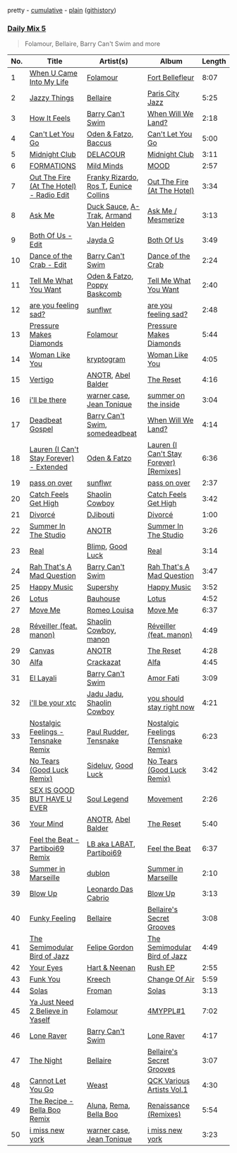 pretty - [cumulative](/playlists/cumulative/Daily%20Mix%205.md) - [plain](/playlists/plain/37i9dQZF1E36TO0q54WsJv) ([githistory](https://github.githistory.xyz/vitokorn/spotify-playlist-archive/blob/master/playlists/plain/37i9dQZF1E36TO0q54WsJv))
### [Daily Mix 5](https://open.spotify.com/playlist/37i9dQZF1E36TO0q54WsJv)

> Folamour, Bellaire, Barry Can't Swim and more

| No. | Title | Artist(s) | Album | Length |
|---|---|---|---|---|
| 1 | [When U Came Into My Life](https://open.spotify.com/track/3ZJuEVtiX9GCoJrhCD0WlQ) | [Folamour](https://open.spotify.com/artist/6pJY5At9SiMpAOBrw9YosS) | [Fort Bellefleur](https://open.spotify.com/album/2b1eij1R1tHppx4M5ZZTrF) | 8:07 |
| 2 | [Jazzy Things](https://open.spotify.com/track/1zT65SSqjyfosA8rL2rLL2) | [Bellaire](https://open.spotify.com/artist/6yeeXqk3RxV7l5DxmlXMnw) | [Paris City Jazz](https://open.spotify.com/album/3iPKvopT11IpQuKYsaiiKY) | 5:25 |
| 3 | [How It Feels](https://open.spotify.com/track/3NZz7DWeVQesSOn6mO39F7) | [Barry Can't Swim](https://open.spotify.com/artist/0vTVU0KH0CVzijsoKGsTPl) | [When Will We Land?](https://open.spotify.com/album/5LASDBDtLLEt3QqVtgOoaM) | 2:18 |
| 4 | [Can't Let You Go](https://open.spotify.com/track/7mWlJrA8DTpF329VWSOuWY) | [Oden & Fatzo](https://open.spotify.com/artist/2YEnrpAWWaNRFumgde1lLH), [Baccus](https://open.spotify.com/artist/1j748qGtsUgMFsBi3yl6PW) | [Can't Let You Go](https://open.spotify.com/album/2cIKNHtSO0YpU8KuGYMhlN) | 5:00 |
| 5 | [Midnight Club](https://open.spotify.com/track/6cg9Tnerna1V1ZCwPqaJWf) | [DELACOUR](https://open.spotify.com/artist/3bFd5sav9N5kGzBklcXt6l) | [Midnight Club](https://open.spotify.com/album/2JiaWi43V6ulh4CBddBetE) | 3:11 |
| 6 | [FORMATIONS](https://open.spotify.com/track/1DRLIUG8HFTBfJOFYaByZn) | [Mild Minds](https://open.spotify.com/artist/3Ka3k9K2WStR52UJVtbJZW) | [MOOD](https://open.spotify.com/album/2Eh8MVthc1OiqAQOgQClVl) | 2:57 |
| 7 | [Out The Fire (At The Hotel) - Radio Edit](https://open.spotify.com/track/1xZOYV0Z6i7z0nAnyL1zmT) | [Franky Rizardo](https://open.spotify.com/artist/2UgphhGSlC9QWgaZWUOCkl), [Ros T](https://open.spotify.com/artist/4sG0aI4xrubRmrdWBIn4RO), [Eunice Collins](https://open.spotify.com/artist/0gr9XCDIeAGLE77V58XLyN) | [Out The Fire (At The Hotel)](https://open.spotify.com/album/7n456SX833Pv7NyjcZoLis) | 3:34 |
| 8 | [Ask Me](https://open.spotify.com/track/05QGJav2nGJ9qdQ3vG9A9t) | [Duck Sauce](https://open.spotify.com/artist/0q8J3Yj810t5cpAYEJ7gxt), [A-Trak](https://open.spotify.com/artist/3TaUSUXn41GixL7zbvrIDt), [Armand Van Helden](https://open.spotify.com/artist/3cQA9WH8liZfeja1DxcDYE) | [Ask Me / Mesmerize](https://open.spotify.com/album/01n0HtCtQh4ogK1d8hmrws) | 3:13 |
| 9 | [Both Of Us - Edit](https://open.spotify.com/track/75rGONmoi48LLYBFaGiYsv) | [Jayda G](https://open.spotify.com/artist/3NKVm2Jedcf6ibJr6pMUVx) | [Both Of Us](https://open.spotify.com/album/6tKMQ3udmP1PErZYHKXnqA) | 3:49 |
| 10 | [Dance of the Crab - Edit](https://open.spotify.com/track/6vIMrduIYxfdyFgTyaOX5k) | [Barry Can't Swim](https://open.spotify.com/artist/0vTVU0KH0CVzijsoKGsTPl) | [Dance of the Crab](https://open.spotify.com/album/6m7rjijYs1Anoo3ZAfjECL) | 2:24 |
| 11 | [Tell Me What You Want](https://open.spotify.com/track/6MRUQNjaUud1TiFBRV8HNq) | [Oden & Fatzo](https://open.spotify.com/artist/2YEnrpAWWaNRFumgde1lLH), [Poppy Baskcomb](https://open.spotify.com/artist/4STmXOXUF3UieHU46NWLVt) | [Tell Me What You Want](https://open.spotify.com/album/4rd5c66hQdMosQrB7O7zHi) | 2:40 |
| 12 | [are you feeling sad?](https://open.spotify.com/track/41A1rsJTc6KRVJLKeeCjdo) | [sunflwr](https://open.spotify.com/artist/1vXY7FiXJPu6j456ZcrtIF) | [are you feeling sad?](https://open.spotify.com/album/0Qye90cfVlGSXiu1O6B40b) | 2:48 |
| 13 | [Pressure Makes Diamonds](https://open.spotify.com/track/7xUXITq5VTGwmt4Klywd2L) | [Folamour](https://open.spotify.com/artist/6pJY5At9SiMpAOBrw9YosS) | [Pressure Makes Diamonds](https://open.spotify.com/album/4ovkiGQFIBK9TcxzoNvzlh) | 5:44 |
| 14 | [Woman Like You](https://open.spotify.com/track/0Tby0PFN8E8I8pg0oxeapb) | [kryptogram](https://open.spotify.com/artist/184mGxeseZkY2w05Nr4Tui) | [Woman Like You](https://open.spotify.com/album/3thcwDUKvwi5ghc2KZbkkv) | 4:05 |
| 15 | [Vertigo](https://open.spotify.com/track/0HB4odbGJbgR0ffA4rJoxS) | [ANOTR](https://open.spotify.com/artist/4p5WgeiPSPpqPDs7T6OkWf), [Abel Balder](https://open.spotify.com/artist/0jqbEIAvdjUOi5Za48pzQG) | [The Reset](https://open.spotify.com/album/3fML4TbrK7NADHtkf4RmTo) | 4:16 |
| 16 | [i'll be there](https://open.spotify.com/track/7tYRwRp2IS41nUQHW6UMuL) | [warner case](https://open.spotify.com/artist/106OuakzOxxbXTuigEEf01), [Jean Tonique](https://open.spotify.com/artist/6BVLQfvzlvlNZ43WjbFgbI) | [summer on the inside](https://open.spotify.com/album/1bkPNy0jxEKPG7nSTn5Saa) | 3:04 |
| 17 | [Deadbeat Gospel](https://open.spotify.com/track/6mBYIvlhEaNaullLg2wm4q) | [Barry Can't Swim](https://open.spotify.com/artist/0vTVU0KH0CVzijsoKGsTPl), [somedeadbeat](https://open.spotify.com/artist/3ZNGHjHAtesA1czp8QKYK6) | [When Will We Land?](https://open.spotify.com/album/5LASDBDtLLEt3QqVtgOoaM) | 4:14 |
| 18 | [Lauren (I Can't Stay Forever) - Extended](https://open.spotify.com/track/6f8KI9STekHuMflumrAmKF) | [Oden & Fatzo](https://open.spotify.com/artist/2YEnrpAWWaNRFumgde1lLH) | [Lauren (I Can't Stay Forever) [Remixes]](https://open.spotify.com/album/5MeMz5AWqBMPfb5EvGi8dz) | 6:36 |
| 19 | [pass on over](https://open.spotify.com/track/0j28heQh9SneJxHpLY4pdt) | [sunflwr](https://open.spotify.com/artist/1vXY7FiXJPu6j456ZcrtIF) | [pass on over](https://open.spotify.com/album/3ZbbMzhyLBIqrpjtBA75X7) | 2:37 |
| 20 | [Catch Feels Get High](https://open.spotify.com/track/3T2frfWU5vhWdrvCKY67jZ) | [Shaolin Cowboy](https://open.spotify.com/artist/3SLV96o2Xa4oOZpSl5FwgD) | [Catch Feels Get High](https://open.spotify.com/album/0x6pl26jND4Gw4akomXVXE) | 3:42 |
| 21 | [Divorcé](https://open.spotify.com/track/0yFyV9gzW08KmryjPcKxhX) | [DJibouti](https://open.spotify.com/artist/2PyUWRpP3uy6MrZB1rPxQw) | [Divorcé](https://open.spotify.com/album/53Gqk7z8AY4dXqtIWqd2RV) | 1:00 |
| 22 | [Summer In The Studio](https://open.spotify.com/track/19ccYy5PeLwYUcZMzqDzsm) | [ANOTR](https://open.spotify.com/artist/4p5WgeiPSPpqPDs7T6OkWf) | [Summer In The Studio](https://open.spotify.com/album/0fuPrSujyzh0urXTrxvmwr) | 3:26 |
| 23 | [Real](https://open.spotify.com/track/3JpRc6KU3ksRsgsAW3BpHj) | [Blimp](https://open.spotify.com/artist/3cMgbjmQ7G6UjuJ7nS0yzx), [Good Luck](https://open.spotify.com/artist/4qjYf4FY77csjIalUFicQS) | [Real](https://open.spotify.com/album/6uc7wQ4bxjoqCHvmz1pQrV) | 3:14 |
| 24 | [Rah That's A Mad Question](https://open.spotify.com/track/7oklbyYBpXg9Uvl4tMW2iU) | [Barry Can't Swim](https://open.spotify.com/artist/0vTVU0KH0CVzijsoKGsTPl) | [Rah That's A Mad Question](https://open.spotify.com/album/1tCAbCRfFmq6SJjklzryDI) | 3:47 |
| 25 | [Happy Music](https://open.spotify.com/track/0LbZxI8FZU1E48EqF9XgC0) | [Supershy](https://open.spotify.com/artist/2hk94pAZS1iYSqoICeTyh1) | [Happy Music](https://open.spotify.com/album/1MbCQbojPuCgMNyUEwjSJ0) | 3:52 |
| 26 | [Lotus](https://open.spotify.com/track/2fVaiVCdwow7rG2gQO7Ywq) | [Bauhouse](https://open.spotify.com/artist/3W0ymz5go3eaOIclFYWyzz) | [Lotus](https://open.spotify.com/album/6g0vVOf3GNna5NBeAO923D) | 4:52 |
| 27 | [Move Me](https://open.spotify.com/track/3oEzwGKhyXVh0N8ch5GTxI) | [Romeo Louisa](https://open.spotify.com/artist/6goz1NVwiidLsj9fronpBg) | [Move Me](https://open.spotify.com/album/68Ow1XnclfqLjFw0MICKJY) | 6:37 |
| 28 | [Réveiller (feat. manon)](https://open.spotify.com/track/51oib6a2dRu2f6x8OMMphQ) | [Shaolin Cowboy](https://open.spotify.com/artist/3SLV96o2Xa4oOZpSl5FwgD), [manon](https://open.spotify.com/artist/243JvYwaQB1VXfizmVku65) | [Réveiller (feat. manon)](https://open.spotify.com/album/3ap3tXUC1DZFK9LSt54LdM) | 4:49 |
| 29 | [Canvas](https://open.spotify.com/track/2DIz4TyNAqzCnsiGHy2sW7) | [ANOTR](https://open.spotify.com/artist/4p5WgeiPSPpqPDs7T6OkWf) | [The Reset](https://open.spotify.com/album/3fML4TbrK7NADHtkf4RmTo) | 4:28 |
| 30 | [Alfa](https://open.spotify.com/track/0Z3a7SIDVOUvZFgr73qq0V) | [Crackazat](https://open.spotify.com/artist/2PagBkTVHoKFjuxtCJp3As) | [Alfa](https://open.spotify.com/album/4uO8oJ4NuITPSvTnP33EfY) | 4:45 |
| 31 | [El Layali](https://open.spotify.com/track/51qw9DAEYn0RS23LtwZU84) | [Barry Can't Swim](https://open.spotify.com/artist/0vTVU0KH0CVzijsoKGsTPl) | [Amor Fati](https://open.spotify.com/album/67gwUv9SBJYgjhTnysFPU6) | 3:09 |
| 32 | [i'll be your xtc](https://open.spotify.com/track/3LAvzQTWEEILoz5ghyoZLP) | [Jadu Jadu](https://open.spotify.com/artist/2Oe3qtPntosByl21BCcUSc), [Shaolin Cowboy](https://open.spotify.com/artist/3SLV96o2Xa4oOZpSl5FwgD) | [you should stay right now](https://open.spotify.com/album/1WWKLea8iFDataD92oFoJw) | 4:21 |
| 33 | [Nostalgic Feelings - Tensnake Remix](https://open.spotify.com/track/2r4r4VB7IXSLBEJnv4Yx1k) | [Paul Rudder](https://open.spotify.com/artist/6D7uBJGX1cmnzG3EBkzegk), [Tensnake](https://open.spotify.com/artist/75nC6MXUalYZSOd7OfNkwq) | [Nostalgic Feelings (Tensnake Remix)](https://open.spotify.com/album/1sLpjH7wbZik20XWEmT1ix) | 6:23 |
| 34 | [No Tears (Good Luck Remix)](https://open.spotify.com/track/0LSmAi4wnyjdItQHyq9s18) | [Sideluv](https://open.spotify.com/artist/3Qav2btak3NJY2w6NbVC1Y), [Good Luck](https://open.spotify.com/artist/4qjYf4FY77csjIalUFicQS) | [No Tears (Good Luck Remix)](https://open.spotify.com/album/7Iq0GFfte6Mx6a4ZQGUCv8) | 3:42 |
| 35 | [SEX IS GOOD BUT HAVE U EVER](https://open.spotify.com/track/3Q90SwsnNZDTTG0gqZxTaU) | [Soul Legend](https://open.spotify.com/artist/55KBAeJzZBcJ5AhPW5OOpy) | [Movement](https://open.spotify.com/album/612PCusXpFlpdlg3sLupIA) | 2:26 |
| 36 | [Your Mind](https://open.spotify.com/track/4MdbPf2h9dvCASJzPvwKQR) | [ANOTR](https://open.spotify.com/artist/4p5WgeiPSPpqPDs7T6OkWf), [Abel Balder](https://open.spotify.com/artist/0jqbEIAvdjUOi5Za48pzQG) | [The Reset](https://open.spotify.com/album/3fML4TbrK7NADHtkf4RmTo) | 5:40 |
| 37 | [Feel the Beat - Partiboi69 Remix](https://open.spotify.com/track/2wNEBBr52TumYRmtYH1ocC) | [LB aka LABAT](https://open.spotify.com/artist/02fHczhlgEBCCjzjsNvJAh), [Partiboi69](https://open.spotify.com/artist/0CutULGVZ24wOr1HHYoEOL) | [Feel the Beat](https://open.spotify.com/album/4izfgFschtwTedFJH5b4rO) | 6:37 |
| 38 | [Summer in Marseille](https://open.spotify.com/track/3i742n37mQpCvRDPgL1Cec) | [dublon](https://open.spotify.com/artist/5Nzul0jB2OCPX7vmCFoJXD) | [Summer in Marseille](https://open.spotify.com/album/2dDSS3zOmzSYrDwZripXyl) | 2:10 |
| 39 | [Blow Up](https://open.spotify.com/track/3hhYrF8zUej90x3MjavLct) | [Leonardo Das Cabrio](https://open.spotify.com/artist/3nMN6fAKa2mtruEGyLB8AI) | [Blow Up](https://open.spotify.com/album/5EgsZIyfuq3F6QY31x7VjG) | 3:13 |
| 40 | [Funky Feeling](https://open.spotify.com/track/2QDtpKCNubtfl1QstTfFYH) | [Bellaire](https://open.spotify.com/artist/6yeeXqk3RxV7l5DxmlXMnw) | [Bellaire's Secret Grooves](https://open.spotify.com/album/4sX5nX1VInXSBYf7J7rf0n) | 3:08 |
| 41 | [The Semimodular Bird of Jazz](https://open.spotify.com/track/5rcgjNSpMerCpOHhlSEfe5) | [Felipe Gordon](https://open.spotify.com/artist/7rQKvsWUOJgXmInx2JuaXj) | [The Semimodular Bird of Jazz](https://open.spotify.com/album/2UAKCz7RpRb5EbHcZv6m0u) | 4:49 |
| 42 | [Your Eyes](https://open.spotify.com/track/3Lt2IUZxj04b2U1Hn8gENk) | [Hart & Neenan](https://open.spotify.com/artist/2V4oqwWJG92gyjpWsYw5bJ) | [Rush EP](https://open.spotify.com/album/77a84tKAuCI0n2aBjHDUoG) | 2:55 |
| 43 | [Funk You](https://open.spotify.com/track/1wCkje6yead8QoDkwX4ktU) | [Kreech](https://open.spotify.com/artist/5ZcXIQ6novByvRJGlTebf3) | [Change Of Air](https://open.spotify.com/album/5pDEinlrYp1N3mlic4kdXA) | 5:59 |
| 44 | [Solas](https://open.spotify.com/track/75KWFcSxPOCYy6HYe2rXmY) | [Froman](https://open.spotify.com/artist/2XmYUy3NJHRuT3hBb8IS76) | [Solas](https://open.spotify.com/album/1B7GgTrucaQcekQypzornp) | 3:13 |
| 45 | [Ya Just Need 2 Believe in Yaself](https://open.spotify.com/track/3u1hU4L9HLGBjcj1nQekIv) | [Folamour](https://open.spotify.com/artist/6pJY5At9SiMpAOBrw9YosS) | [4MYPPL#1](https://open.spotify.com/album/3jHf5zZ8d5MQg03YyfTa2I) | 7:02 |
| 46 | [Lone Raver](https://open.spotify.com/track/06r5aMZ8cT6wZXcEyqOLH4) | [Barry Can't Swim](https://open.spotify.com/artist/0vTVU0KH0CVzijsoKGsTPl) | [Lone Raver](https://open.spotify.com/album/0qpxpizwkNZexLID0TEPWe) | 4:17 |
| 47 | [The Night](https://open.spotify.com/track/0GaSMnBB67Qv4y6GuVzrpT) | [Bellaire](https://open.spotify.com/artist/6yeeXqk3RxV7l5DxmlXMnw) | [Bellaire's Secret Grooves](https://open.spotify.com/album/4sX5nX1VInXSBYf7J7rf0n) | 3:07 |
| 48 | [Cannot Let You Go](https://open.spotify.com/track/1uYtTOfC6DuNf7GdxkHGkf) | [Weast](https://open.spotify.com/artist/6PqeYJNGdhBM2oZ4AwiW8t) | [QCK Various Artists Vol.1](https://open.spotify.com/album/7vO1e5G8ggJOLiDSr0cBQB) | 4:30 |
| 49 | [The Recipe - Bella Boo Remix](https://open.spotify.com/track/5VFh9m190LTgdLIww4QRHZ) | [Aluna](https://open.spotify.com/artist/5ITI6SEoUZMIXXkzCfr4oE), [Rema](https://open.spotify.com/artist/46pWGuE3dSwY3bMMXGBvVS), [Bella Boo](https://open.spotify.com/artist/1Rwokb27xxRMZC0zWA8i6C) | [Renaissance (Remixes)](https://open.spotify.com/album/2qo5NrKtjlkAPWR9GawBBM) | 5:54 |
| 50 | [i miss new york](https://open.spotify.com/track/1TBMAoQBdO8Zlkv7eur1Tg) | [warner case](https://open.spotify.com/artist/106OuakzOxxbXTuigEEf01), [Jean Tonique](https://open.spotify.com/artist/6BVLQfvzlvlNZ43WjbFgbI) | [i miss new york](https://open.spotify.com/album/3AvFW3ELjVH6Fpz1wqau9V) | 3:23 |